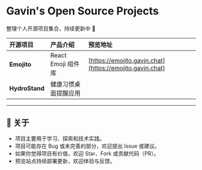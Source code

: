 # Gavin's Open Source Projects

整理个人开源项目集合，持续更新中 🚀

| 开源项目 | 产品介绍 | 预览地址 |
| :--- | :--- | :--- |
| **Emojito** | React Emoji 组件库 | [https://emojito.gavin.chat](https://emojito.gavin.chat) |
| **HydroStand** | 健康习惯桌面提醒应用 |  |

---

## 📌 关于

- 项目主要用于学习、探索和技术实践。
- 项目可能存在 Bug 或未完善的部分，欢迎提出 Issue 或建议。
- 如果你觉得项目有价值，欢迎 Star、Fork 或贡献代码（PR）。
- 预览站点持续部署更新，欢迎体验与反馈。
